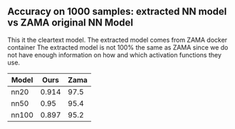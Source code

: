 ## Accuracy on 1000 samples: extracted NN model vs ZAMA original NN Model

This it the cleartext model. The extracted model comes from ZAMA docker container
The extracted model is not 100% the same as ZAMA since we do not have enough information on how and which 
activation functions they use.

| Model | Ours | Zama |
|-------|------|------|
| nn20  | 0.914 | 97.5 |
| nn50  | 0.95  | 95.4 |
| nn100 | 0.897 | 95.2 |